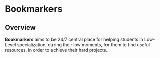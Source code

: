 # **Bookmarkers**

## **Overview**

**Bookmarkers** aims to be 24/7 central place for helping students in Low-Level specialization, during their low moments, for them to find useful resources, in order to achieve their hard projects.

